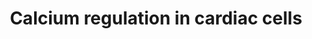 ---
annotations:
- id: CL:0000746
  parent: native cell
  type: Cell Type Ontology
  value: cardiac muscle cell
- id: PW:0001140
  parent: regulatory pathway
  type: Pathway Ontology
  value: calcium/calcium-mediated signaling pathway
- id: DOID:1287
  parent: cardiovascular system disease
  type: Disease Ontology
  value: cardiovascular system disease
authors:
- Nsalomonis
- MaintBot
- Susan
- Thomas
- J.Fong
- N.Cotte
- Amcuser
- Jildau
- Khanspers
- AlexanderPico
- MartijnVanIersel
- Christine Chichester
- Metalmephisto
- DeSl
- Marvin M2
- Fehrhart
- Egonw
- Eweitz
citedin:
- link: 10.1016/j.compbiomed.2014.12.003
  title: Integrative epigenetic profiling analysis identifies DNA methylation changes
    associated with chronic alcohol consumption (2015)
- link: PMC9473477
  title: 'Network-Based Data Analysis Reveals Ion Channel-Related Gene Features in
    COVID-19: A Bioinformatic Approach (2022)'
- link: PMC4164264
  title: Diarylheptanoids from Alpinia officinarum Cause Distinct but Overlapping
    Effects on the Translatome of B Lymphoblastoid Cells (2014)
communities: []
description: 'Calcium is a common signaling molecule. Once it enters the cytoplasm,
  it exerts allosteric regulatory effects on many enzymes and proteins. Calcium can
  act in signal transduction after influx resulting from activation of ion channels
  or as a second messenger caused by indirect signal transduction pathways such as
  G protein-coupled receptors. Movement of calcium ions from the extracellular matrix
  to the cytoplasm alters membrane depolarization. This is seen in the heart, during
  the plateau phase of ventricular contraction. In this example, calcium acts to maintain
  depolarization of the heart.  Source: [Wikipedia](https://en.wikipedia.org/wiki/Calcium_signaling)  Proteins
  on this pathway have targeted assays available via the [CPTAC Assay Portal](https://assays.cancer.gov/available_assays?wp_id=WP536)'
last-edited: 2025-07-07
ndex: 7e132620-8b5f-11eb-9e72-0ac135e8bacf
organisms:
- Homo sapiens
redirect_from:
- /index.php/Pathway:WP536
- /instance/WP536
- /instance/WP536_r139789
revision: r139789
schema-jsonld:
- '@context': https://schema.org/
  '@id': https://wikipathways.github.io/pathways/WP536.html
  '@type': Dataset
  creator:
    '@type': Organization
    name: WikiPathways
  description: 'Calcium is a common signaling molecule. Once it enters the cytoplasm,
    it exerts allosteric regulatory effects on many enzymes and proteins. Calcium
    can act in signal transduction after influx resulting from activation of ion channels
    or as a second messenger caused by indirect signal transduction pathways such
    as G protein-coupled receptors. Movement of calcium ions from the extracellular
    matrix to the cytoplasm alters membrane depolarization. This is seen in the heart,
    during the plateau phase of ventricular contraction. In this example, calcium
    acts to maintain depolarization of the heart.  Source: [Wikipedia](https://en.wikipedia.org/wiki/Calcium_signaling)  Proteins
    on this pathway have targeted assays available via the [CPTAC Assay Portal](https://assays.cancer.gov/available_assays?wp_id=WP536)'
  keywords:
  - ADCY1
  - ADCY2
  - ADCY3
  - ADCY4
  - ADCY5
  - ADCY6
  - ADCY7
  - ADCY8
  - ADCY9
  - ADP
  - ADRA1A
  - ADRA1B
  - ADRA1D
  - ADRB1
  - ADRB2
  - ADRB3
  - ANXA6
  - ARRB1
  - ARRB2
  - ATP
  - ATP1A4
  - ATP1B1
  - ATP1B2
  - ATP1B3
  - ATP2A2
  - ATP2A3
  - ATP2B1
  - ATP2B2
  - ATP2B3
  - Acetylcholine
  - CACNA1A
  - CACNA1B
  - CACNA1C
  - CACNA1D
  - CACNA1E
  - CACNA1S
  - CACNB1
  - CACNB3
  - CALM1
  - CALM2
  - CALM3
  - CALR
  - CAMK1
  - CAMK2A
  - CAMK2B
  - CAMK2D
  - CAMK2G
  - CAMK4
  - CASQ1
  - CASQ2
  - CHRM1
  - CHRM2
  - CHRM3
  - CHRM4
  - CHRM5
  - CX36
  - Calreticulin
  - Calsequestrin
  - Ca²⁺
  - Epinephrine
  - FKBP1A
  - FXYD2
  - GJA1
  - GJA10
  - GJA12
  - GJA3
  - GJA4
  - GJA5
  - GJA7
  - GJA8
  - GJB1
  - GJB2
  - GJB3
  - GJB4
  - GJB5
  - GJB6
  - GNA11
  - GNAI1
  - GNAI2
  - GNAI3
  - GNAO1
  - GNAQ
  - GNAS
  - GNAZ
  - GNB1
  - GNB2
  - GNB3
  - GNB4
  - GNB5
  - GNG11
  - GNG12
  - GNG13
  - GNG2
  - GNG3
  - GNG4
  - GNG5
  - GNG7
  - GNG8
  - GNGT1
  - GRK4
  - GRK5
  - GRK6
  - IP3
  - IP4
  - ITPR1
  - ITPR2
  - ITPR3
  - KCNB1
  - KCNJ3
  - KCNJ5
  - K⁺
  - Na⁺
  - ORAI1
  - PIP2
  - PKIA
  - PKIB
  - PKIG
  - PLCB3
  - PLN
  - PRKACA
  - PRKACB
  - PRKAR1A
  - PRKAR1B
  - PRKAR2A
  - PRKAR2B
  - PRKCA
  - PRKCB1
  - PRKCD
  - PRKCE
  - PRKCG
  - PRKCH
  - PRKCQ
  - PRKCZ
  - PRKD1
  - Phospholamban
  - Pi
  - RGS1
  - RGS10
  - RGS11
  - RGS14
  - RGS16
  - RGS17
  - RGS18
  - RGS19
  - RGS2
  - RGS20
  - RGS3
  - RGS4
  - RGS5
  - RGS6
  - RGS7
  - RGS9
  - RYR1
  - RYR2
  - RYR3
  - SFN
  - SLC8A1
  - SLC8A3
  - STIM2
  - YWHAB
  - YWHAE
  - YWHAG
  - YWHAH
  - YWHAQ
  - YWHAZ
  - cAMP
  license: CC0
  name: Calcium regulation in cardiac cells
seo: CreativeWork
title: Calcium regulation in cardiac cells
wpid: WP536
---